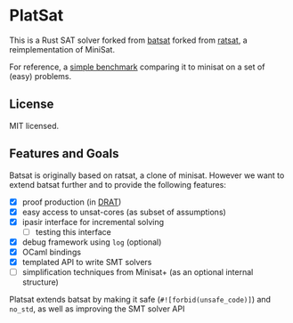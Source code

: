 # PlatSat
This is a Rust SAT solver forked from [batsat](https://github.com/c-cube/batsat) forked from [ratsat](https://github.com/qnighy/ratsat), a reimplementation of MiniSat.

For reference, a [simple benchmark](https://benchpress.cedeela.fr/show/res-20220112T143715-921dc3ad-f9fa-493d-8a08-540eecad9827.sqlite/) comparing it to minisat on a set of (easy) problems.

## License

MIT licensed.

## Features and Goals

Batsat is originally based on ratsat, a clone of minisat. However we want
to extend batsat further and to provide the following features:

- [x] proof production (in [DRAT](https://baldur.iti.kit.edu/sat-competition-2017/index.php?cat=certificates))
- [x] easy access to unsat-cores (as subset of assumptions)
- [x] ipasir interface for incremental solving
  * [ ] testing this interface
- [x] debug framework using `log` (optional)
- [x] OCaml bindings
- [x] templated API to write SMT solvers
- [ ] simplification techniques from Minisat+ (as an optional internal structure)

Platsat extends batsat by making it safe (`#![forbid(unsafe_code)]`) and `no_std`, as well as improving the SMT solver API
